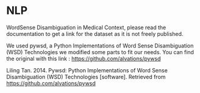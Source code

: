 # NLP

WordSense Disambiguation in Medical Context, please read the documentation to get a link for the dataset as it is not freely published.


We used pywsd, a Python Implementations of Word Sense Disambiguation (WSD) Technologies we modified some parts to fit our needs.
You can find the original with this link : https://github.com/alvations/pywsd

Liling Tan. 2014. Pywsd: Python Implementations of Word Sense Disambiguation (WSD) Technologies [software]. Retrieved from https://github.com/alvations/pywsd